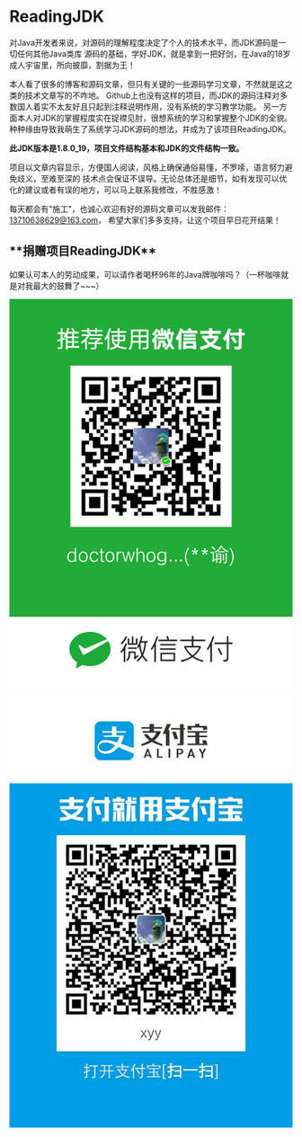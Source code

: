 # ReadingJDK
对Java开发者来说，对源码的理解程度决定了个人的技术水平，而JDK源码是一切任何其他Java类库
源码的基础，学好JDK，就是拿到一把好剑，在Java的18岁成人宇宙里，所向披靡，割据为王！

本人看了很多的博客和源码文章，但只有关键的一些源码学习文章，不然就是这之类的技术文章写的不咋地。
Github上也没有这样的项目，而JDK的源码注释对多数国人着实不太友好且只起到注释说明作用，没有系统的学习教学功能。
另一方面本人对JDK的掌握程度实在捉襟见肘，很想系统的学习和掌握整个JDK的全貌。
种种缘由导致我萌生了系统学习JDK源码的想法，并成为了该项目ReadingJDK。

**此JDK版本是1.8.0_19，项目文件结构基本和JDK的文件结构一致。**

项目以文章内容显示，方便国人阅读，风格上确保通俗易懂，不罗嗦，语言努力避免歧义，至难至深的
技术点会保证不误导。无论总体还是细节，如有发现可以优化的建议或者有误的地方，可以马上联系我修改，不胜感激！

每天都会有"施工"，也诚心欢迎有好的源码文章可以发我邮件：13710638629@163.com，
希望大家们多多支持，让这个项目早日花开结果！


<h2>**捐赠项目ReadingJDK**</h2>
如果认可本人的劳动成果，可以请作者喝杯96年的Java牌咖啡吗？（一杯咖啡就是对我最大的鼓舞了~~~）


![](IMAGES/wechat-pay2.png)  &nbsp;&nbsp;&nbsp;&nbsp;&nbsp;&nbsp;&nbsp;&nbsp;&nbsp;&nbsp;&nbsp; ![](IMAGES/alipay4.png)